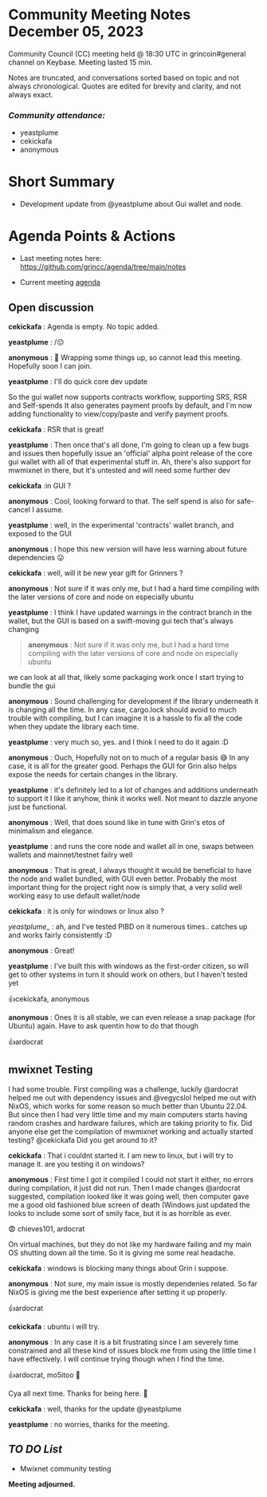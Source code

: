 # Community Meeting Notes December 05, 2023

Community Council (CC) meeting held @ 18:30 UTC in grincoin#general channel on Keybase. Meeting lasted 15 min.

Notes are truncated, and conversations sorted based on topic and not always chronological. Quotes are edited for brevity and clarity, and not always exact.




### _Community attendance:_

* yeastplume
* cekickafa
* anonymous

# Short Summary
 
 
- Development update from @yeastplume about Gui wallet and node.


# Agenda Points & Actions
 

* Last meeting notes here: https://github.com/grincc/agenda/tree/main/notes

* Current meeting [agenda](https://github.com/grincc/agenda/issues/118)



## Open discussion

__cekickafa__ : Agenda is empty. No topic added.

__yeastplume__ : /😔

__anonymous__ : 👋  Wrapping some things up, so cannot lead this meeting. Hopefully soon I can join.

__yeastplume__ : I'll do quick core dev update

So the gui wallet now supports contracts workflow, supporting SRS, RSR and Self-spends
It also generates payment proofs by default, and I'm now adding functionality to view/copy/paste and verify payment proofs.


__cekickafa__ : RSR that is great!

__yeastplume__ : 
Then once that's all done, I'm going to clean up a few bugs and issues then hopefully issue an 'official' alpha point release of the core gui wallet with all of that experimental stuff in.
Ah, there's also support for mwmixnet in there, but it's untested and will  need some further dev

__cekickafa__ :in GUI ?

__anonymous__ : Cool, looking forward to that. The self spend is also for safe-cancel I assume.


__yeastplume__ : well, in the experimental 'contracts' wallet branch, and exposed to the GUI

__anonymous__ : I hope this new version will have less warning about future dependencies 😛

__cekickafa__ : well, will it be new year gift for Grinners ?


__anonymous__ : Not sure if it was only me, but I had a hard time compiling with the later versions of core and node on especially ubuntu

__yeastplume__ : I think I have updated warnings in the contract branch in the wallet, but the GUI is based on a swift-moving gui tech that's always changing


>__anonymous__ : Not sure if it was only me, but I had a hard time compiling with the later versions of core and node on especially ubuntu

we can look at all that, likely some packaging work once I start trying to bundle the gui


__anonymous__ : Sound challenging for development if the library underneath it is changing all the time. In any case, cargo.lock should avoid to much trouble with compiling, but I can imagine it is a hassle to fix all the code when they update the library each time.


__yeastplume__ : very much so, yes. and I think I need to do it again :D

__anonymous__ : Ouch, Hopefully not on to much of a regular basis 😅
In any case, it is all for the greater good. Perhaps the GUI for Grin also helps expose the needs for certain changes in the library.


__yeastplume__ : it's definitely led to a lot of changes and additions underneath to support it
I like it anyhow, think it works well. Not meant to dazzle anyone just be functional.

__anonymous__ : Well, that does sound like in tune with Grin's etos of minimalism and elegance.

__yeastplume__ : and runs the core node and wallet all in one, swaps between wallets and mainnet/testnet failry well

__anonymous__ : That is great, I always thought it would be beneficial to have the node and wallet bundled, with GUI even better.
Probably the most important thing for the project right now is simply that, a very solid well working easy to use default wallet/node

__cekickafa__ : it is only for windows or linux also ?

_yeastplume__ : ah, and I've tested PIBD on it numerous times.. catches up and works fairly consistently :D

__anonymous__ : Great!

__yeastplume__ : I've built this with windows as the first-order citizen, so will get to other systems in turn
it should work on others, but I haven't tested yet

👍cekickafa, anonymous

__anonymous__ : Ones it is all stable, we can even release a snap package (for Ubuntu) again. Have to ask quentin how to do that though

👍ardocrat 

## mwixnet Testing
I had some trouble. First compiling was a challenge, luckily @ardocrat helped me out with dependency issues and @vegycslol helped me out with NixOS, which works for some reason so much better than Ubuntu 22.04.
But since then I had very little time and my main computers starts having random crashes and hardware failures, which are taking priority to fix.
Did anyone else get the compilation of mwmixnet working and actually started testing?
@cekickafa Did you get around to it?

__cekickafa__ : That i couldnt started it. I am new to linux, but i will try to manage it.
are you testing it on windows?

__anonymous__ : First time I got it compiled I could not start it either, no errors during compilation, it just did not run. Then I made changes @ardocrat suggested, compilation looked like it was going well, then computer gave me a good old fashioned blue screen of death (Windows just updated the looks to include some sort of smily face, but it is as horrible as ever.

😨 chieves101, ardocrat

On virtual machines, but they do not like my hardware failing and my main OS shutting down all the time. So it is giving me some real headache.

__cekickafa__ : windows is blocking many things about Grin i suppose.

__anonymous__ : Not sure, my main issue is mostly dependenies related. So far NixOS is giving me the best experience after setting it up properly.

👍ardocrat 

__cekickafa__ : ubuntu i will try.

__anonymous__ : In any case it is a bit frustrating since I am severely time constrained and all these kind of issues block me from using the little time I have effectively.
I will continue trying though when I find the time.

👍ardocrat, mo5itoo 🎉

Cya all next time. Thanks for being here.
👋

__cekickafa__ : well, thanks for the update @yeastplume

__yeastplume__ : no worries, thanks for the meeting.





## *TO DO List*


* Mwixnet community testing




**Meeting adjourned.**